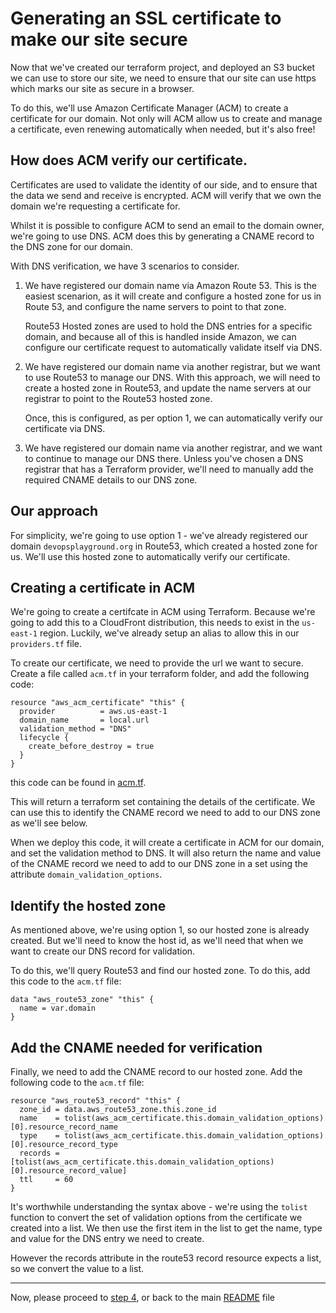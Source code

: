 # Generating an SSL certificate to make our site secure

Now that we've created our terraform project, and deployed an S3 bucket we can use to store our site, 
we need to ensure that our site can use https which marks our site as secure in a browser.

To do this, we'll use Amazon Certificate Manager (ACM) to create a certificate for our domain. Not
only will ACM allow us to create and manage a certificate, even renewing automatically when needed, 
but it's also free!

## How does ACM verify our certificate.
Certificates are used to validate the identity of our side, and to ensure that the data we send and
receive is encrypted. ACM will verify that we own the domain we're requesting a certificate for.

Whilst it is possible to configure ACM to send an email to the domain owner, we're going to use DNS. ACM
does this by generating a CNAME record to the DNS zone for our domain.

With DNS verification, we have 3 scenarios to consider.

1. We have registered our domain name via Amazon Route 53. This is the easiest scenarion, as it will
create and configure a hosted zone for us in Route 53, and configure the name servers to point to that zone.

    Route53 Hosted zones are used to hold the DNS entries for a specific domain, and because all of this is
    handled inside Amazon, we can configure our certificate request to automatically validate itself via DNS.

2. We have registered our domain name via another registrar, but we want to use Route53 to manage our DNS. With
this approach, we will need to create a hosted zone in Route53, and update the name servers at our registrar to
point to the Route53 hosted zone. 

    Once, this is configured, as per option 1, we can automatically verify our certificate via DNS.
3. We have registered our domain name via another registrar, and we want to continue to manage our DNS there.
Unless you've chosen a DNS registrar that has a Terraform provider, we'll need to manually add the required
CNAME details to our DNS zone.

## Our approach
For simplicity, we're going to use option 1 - we've already registered our domain `devopsplayground.org` in Route53,
which created a hosted zone for us. We'll use this hosted zone to automatically verify our certificate.

## Creating a certificate in ACM
We're going to create a certifcate in ACM using Terraform. Because we're going to add this to a CloudFront distribution,
this needs to exist in the `us-east-1` region. Luckily, we've already setup an alias to allow this in our 
`providers.tf` file.

To create our certificate, we need to provide the url we want to secure. 
Create a file called `acm.tf` in your terraform folder, and add the following code:
```hcl
resource "aws_acm_certificate" "this" {
  provider          = aws.us-east-1
  domain_name       = local.url
  validation_method = "DNS"
  lifecycle {
    create_before_destroy = true
  }
}
```
this code can be found in [acm.tf](./acm.tf).

This will return a terraform set containing the details of the certificate. We can use this to identify the 
CNAME record we need to add to our DNS zone as we'll see below.

When we deploy this code, it will create a certificate in ACM for our domain, and set the validation method to DNS. 
It will also return the name and value of the CNAME record we need to add to our DNS zone in a set using the attribute `domain_validation_options`.

## Identify the hosted zone
As mentioned above, we're using option 1, so our hosted zone is already created. But we'll need to know the host id, as
we'll need that when we want to create our DNS record for validation.

To do this, we'll query Route53 and find our hosted zone. To do this, add this code to the `acm.tf` file:
```hcl
data "aws_route53_zone" "this" {
  name = var.domain
}
```

## Add the CNAME needed for verification
Finally, we need to add the CNAME record to our hosted zone. Add the following code to the `acm.tf` file:
```hcl
resource "aws_route53_record" "this" {
  zone_id = data.aws_route53_zone.this.zone_id
  name    = tolist(aws_acm_certificate.this.domain_validation_options)[0].resource_record_name
  type    = tolist(aws_acm_certificate.this.domain_validation_options)[0].resource_record_type
  records = [tolist(aws_acm_certificate.this.domain_validation_options)[0].resource_record_value]
  ttl     = 60
}
```
It's worthwhile understanding the syntax above - we're using the `tolist` function to convert the set of validation
options from the certificate we created into a list. We then use the first item in the list to get the name, type and value
for the DNS entry we need to create.

However the records attribute in the route53 record resource expects a list, so we convert the value to a list.

---
Now, please proceed to [step 4](../step_4/README.md), or
back to the main [README](../../README.md) file